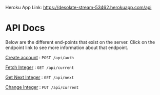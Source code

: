 Heroku App Link: https://desolate-stream-53462.herokuapp.com/api

# API Docs
Below are the different end-points that exist on the server. Click on the endpoint link to see more information about that endpoint. 

[Create account](docs/add.md) : `POST /api/auth`

[Fetch Integer](docs/current.md) : `GET /api/current`

[Get Next Integer](docs/next.md) : `GET /api/next`

[Change Integer](docs/reset.md) : `PUT /api/current`
